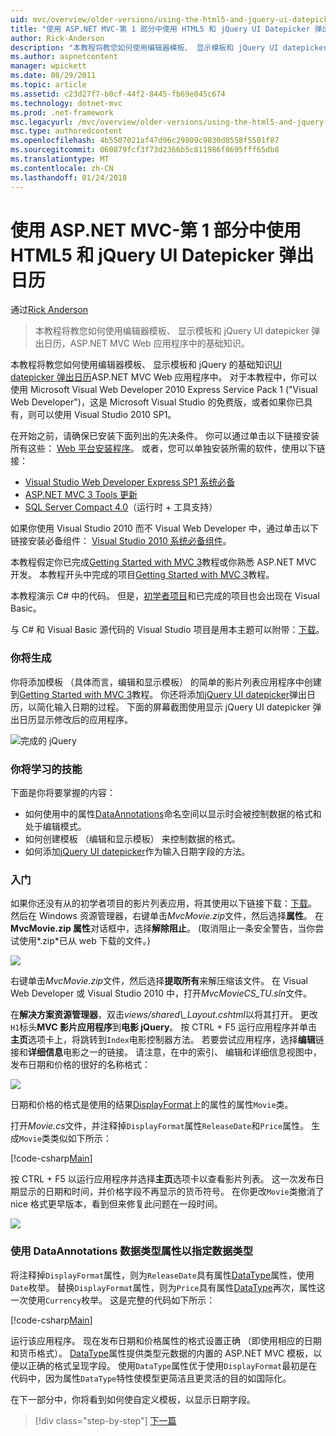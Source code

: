 ```yaml
---
uid: mvc/overview/older-versions/using-the-html5-and-jquery-ui-datepicker-popup-calendar-with-aspnet-mvc/using-the-html5-and-jquery-ui-datepicker-popup-calendar-with-aspnet-mvc-part-1
title: "使用 ASP.NET MVC-第 1 部分中使用 HTML5 和 jQuery UI Datepicker 弹出日历 |Microsoft 文档"
author: Rick-Anderson
description: "本教程将教您如何使用编辑器模板、 显示模板和 jQuery UI datepicker 弹出日历，ASP.NET MV 中的基础知识..."
ms.author: aspnetcontent
manager: wpickett
ms.date: 08/29/2011
ms.topic: article
ms.assetid: c23d27f7-b0cf-44f2-8445-fb69e045c674
ms.technology: dotnet-mvc
ms.prod: .net-framework
msc.legacyurl: /mvc/overview/older-versions/using-the-html5-and-jquery-ui-datepicker-popup-calendar-with-aspnet-mvc/using-the-html5-and-jquery-ui-datepicker-popup-calendar-with-aspnet-mvc-part-1
msc.type: authoredcontent
ms.openlocfilehash: 4b5507021af47d96c29809c9830d0558f5501f87
ms.sourcegitcommit: 060879fcf3f73d2366b5c811986f8695fff65db8
ms.translationtype: MT
ms.contentlocale: zh-CN
ms.lasthandoff: 01/24/2018
---
```

<a name="using-the-html5-and-jquery-ui-datepicker-popup-calendar-with-aspnet-mvc---part-1"></a>使用 ASP.NET MVC-第 1 部分中使用 HTML5 和 jQuery UI Datepicker 弹出日历
====================
通过[Rick Anderson](https://github.com/Rick-Anderson)

> 本教程将教您如何使用编辑器模板、 显示模板和 jQuery UI datepicker 弹出日历，ASP.NET MVC Web 应用程序中的基础知识。


本教程将教您如何使用编辑器模板、 显示模板和 jQuery 的基础知识[UI datepicker 弹出日历](http://plugins.jquery.com/project/datepicker)ASP.NET MVC Web 应用程序中。 对于本教程中，你可以使用 Microsoft Visual Web Developer 2010 Express Service Pack 1 (&quot;Visual Web Developer&quot;)，这是 Microsoft Visual Studio 的免费版，或者如果你已具有，则可以使用 Visual Studio 2010 SP1。

在开始之前，请确保已安装下面列出的先决条件。 你可以通过单击以下链接安装所有这些： [Web 平台安装程序](https://www.microsoft.com/web/gallery/install.aspx?appid=VWD2010SP1Pack)。 或者，您可以单独安装所需的软件，使用以下链接：

- [Visual Studio Web Developer Express SP1 系统必备](https://www.microsoft.com/web/gallery/install.aspx?appid=VWD2010SP1Pack)
- [ASP.NET MVC 3 Tools 更新](https://www.microsoft.com/web/gallery/install.aspx?appsxml=&amp;appid=MVC3)
- [SQL Server Compact 4.0](https://www.microsoft.com/web/gallery/install.aspx?appid=SQLCE;SQLCEVSTools_4_0)（运行时 + 工具支持）

如果你使用 Visual Studio 2010 而不 Visual Web Developer 中，通过单击以下链接安装必备组件： [Visual Studio 2010 系统必备组件](https://www.microsoft.com/web/gallery/install.aspx?appsxml=&amp;appid=VS2010SP1Pack)。

本教程假定你已完成[Getting Started with MVC 3](../getting-started-with-aspnet-mvc3/cs/intro-to-aspnet-mvc-3.md)教程或你熟悉 ASP.NET MVC 开发。 本教程开头中完成的项目[Getting Started with MVC 3](../getting-started-with-aspnet-mvc3/cs/intro-to-aspnet-mvc-3.md)教程。

本教程演示 C# 中的代码。 但是，[初学者项目](https://archive.msdn.microsoft.com/Project/Download/FileDownload.aspx?ProjectName=aspnetmvcsamples&amp;DownloadId=15800)和已完成的项目也会出现在 Visual Basic。

与 C# 和 Visual Basic 源代码的 Visual Studio 项目是用本主题可以附带：[下载](https://archive.msdn.microsoft.com/Project/Download/FileDownload.aspx?ProjectName=aspnetmvcsamples&amp;DownloadId=15800)。

### <a name="what-youll-build"></a>你将生成

你将添加模板 （具体而言，编辑和显示模板） 的简单的影片列表应用程序中创建到[Getting Started with MVC 3](../getting-started-with-aspnet-mvc3/cs/intro-to-aspnet-mvc-3.md)教程。 你还将添加[jQuery UI datepicker](http://jqueryui.com/demos/datepicker/)弹出日历，以简化输入日期的过程。 下面的屏幕截图使用显示 jQuery UI datepicker 弹出日历显示修改后的应用程序。

![完成的 jQuery](using-the-html5-and-jquery-ui-datepicker-popup-calendar-with-aspnet-mvc-part-1/_static/image1.png)

### <a name="skills-youll-learn"></a>你将学习的技能

下面是你将要掌握的内容：

- 如何使用中的属性[DataAnnotations](https://msdn.microsoft.com/library/system.componentmodel.dataannotations.aspx)命名空间以显示时会被控制数据的格式和处于编辑模式。
- 如何创建模板 （编辑和显示模板） 来控制数据的格式。
- 如何添加[jQuery UI datepicker](http://jqueryui.com/demos/datepicker/)作为输入日期字段的方法。

### <a name="getting-started"></a>入门

如果你还没有从的初学者项目的影片列表应用，将其使用以下链接下载：[下载](https://code.msdn.microsoft.com/Project/Download/FileDownload.aspx?https://archive.msdn.microsoft.com/Project/Download/FileDownload.aspx?ProjectName=aspnetmvcsamples&amp;DownloadId=15800)。 然后在 Windows 资源管理器，右键单击*MvcMovie.zip*文件，然后选择**属性**。 在**MvcMovie.zip 属性**对话框中，选择**解除阻止**。 (取消阻止一条安全警告，当你尝试使用*.zip*已从 web 下载的文件。)

![](using-the-html5-and-jquery-ui-datepicker-popup-calendar-with-aspnet-mvc-part-1/_static/image2.png)

右键单击*MvcMovie.zip*文件，然后选择**提取所有**来解压缩该文件。 在 Visual Web Developer 或 Visual Studio 2010 中，打开*MvcMovieCS\_TU.sln*文件。

在**解决方案资源管理器**，双击*views/shared\\_Layout.cshtml*以将其打开。 更改`H1`标头**MVC 影片应用程序**到**电影 jQuery**。 按 CTRL + F5 运行应用程序并单击**主页**选项卡上，将跳转到`Index`电影控制器方法。 若要尝试应用程序，选择**编辑**链接和**详细信息**电影之一的链接。 请注意，在中的索引、 编辑和详细信息视图中，发布日期和价格的很好的名称格式：

![](using-the-html5-and-jquery-ui-datepicker-popup-calendar-with-aspnet-mvc-part-1/_static/image3.png)

日期和价格的格式是使用的结果[DisplayFormat](https://msdn.microsoft.com/library/system.componentmodel.dataannotations.displayformatattribute.aspx)上的属性的属性`Movie`类。

打开*Movie.cs*文件，并注释掉`DisplayFormat`属性`ReleaseDate`和`Price`属性。 生成`Movie`类类似如下所示：

[!code-csharp[Main](using-the-html5-and-jquery-ui-datepicker-popup-calendar-with-aspnet-mvc-part-1/samples/sample1.cs)]

按 CTRL + F5 以运行应用程序并选择**主页**选项卡以查看影片列表。 这一次发布日期显示的日期和时间，并价格字段不再显示的货币符号。 在你更改`Movie`类撤消了 nice 格式更早版本，看到但来修复此问题在一段时间。

![](using-the-html5-and-jquery-ui-datepicker-popup-calendar-with-aspnet-mvc-part-1/_static/image4.png)

### <a name="using-the-dataannotations-datatype-attribute-to-specify-the-data-type"></a>使用 DataAnnotations 数据类型属性以指定数据类型

将注释掉`DisplayFormat`属性，则为`ReleaseDate`具有属性[DataType](https://msdn.microsoft.com/library/system.componentmodel.dataannotations.datatype.aspx)属性，使用`Date`枚举。 替换`DisplayFormat`属性，则为`Price`具有属性[DataType](https://msdn.microsoft.com/library/system.componentmodel.dataannotations.datatype.aspx)再次，属性这一次使用`Currency`枚举。 这是完整的代码如下所示：

[!code-csharp[Main](using-the-html5-and-jquery-ui-datepicker-popup-calendar-with-aspnet-mvc-part-1/samples/sample2.cs)]

运行该应用程序。 现在发布日期和价格属性的格式设置正确 （即使用相应的日期和货币格式）。 [DataType](https://msdn.microsoft.com/library/system.componentmodel.dataannotations.datatype.aspx)属性提供类型元数据的内置的 ASP.NET MVC 模板，以便以正确的格式呈现字段。 使用`DataType`属性优于使用`DisplayFormat`最初是在代码中，因为属性`DataType`特性使模型更简洁且更灵活的目的如国际化。

在下一部分中，你将看到如何使自定义模板，以显示日期字段。

>[!div class="step-by-step"]
[下一篇](using-the-html5-and-jquery-ui-datepicker-popup-calendar-with-aspnet-mvc-part-2.md)
